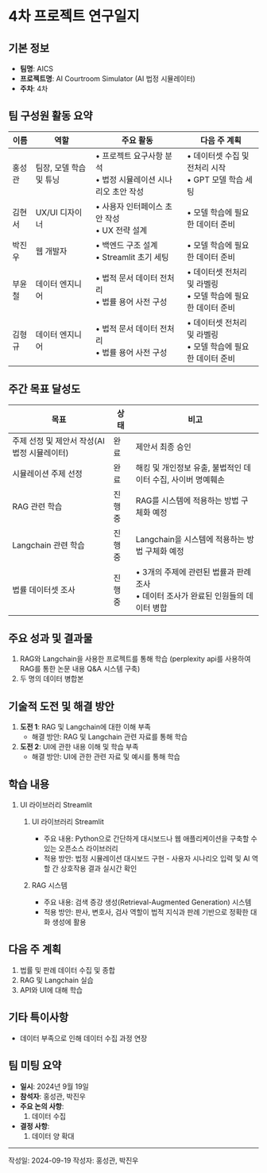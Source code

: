 # 4차 프로젝트 연구일지

## 기본 정보

- **팀명**: AICS
- **프로젝트명**: AI Courtroom Simulator (AI 법정 시뮬레이터)
- **주차**: 4차

## 팀 구성원 활동 요약

| 이름    | 역할   | 주요 활동                | 다음 주 계획             |
| ------- | ------ | ------------------------ | ------------------------ |
|  홍성관 | 팀장, 모델 학습 및 튜닝  | • 프로젝트 요구사항 분석 <br> • 법정 시뮬레이션 시나리오 초안 작성 | • 데이터셋 수집 및 전처리 시작 <br> • GPT 모델 학습 세팅 |
|  김현서 | UX/UI 디자이너 | • 사용자 인터페이스 초안 작성 <br> • UX 전략 설계 | • 모델 학습에 필요한 데이터 준비 |
|  박진우 | 웹 개발자 | • 백엔드 구조 설계 <br> • Streamlit 초기 세팅 | • 모델 학습에 필요한 데이터 준비 |
|  부윤철 | 데이터 엔지니어 | • 법적 문서 데이터 전처리 <br> • 법률 용어 사전 구성 <br> | • 데이터셋 전처리 및 라벨링 <br> • 모델 학습에 필요한 데이터 준비 |
|  김형규 | 데이터 엔지니어 | • 법적 문서 데이터 전처리 <br> • 법률 용어 사전 구성 <br> | • 데이터셋 전처리 및 라벨링 <br> • 모델 학습에 필요한 데이터 준비 |

## 주간 목표 달성도

| 목표    | 상태               | 비고        |
| ------- | ------------------ | ----------- |
| 주제 선정 및 제안서 작성(AI 법정 시뮬레이터) | 완료 | 제안서 최종 승인 |
| 시뮬레이션 주제 선정 | 완료 | 해킹 및 개인정보 유출, 불법적인 데이터 수집, 사이버 명예훼손|
| RAG 관련 학습 | 진행중 | RAG를 시스템에 적용하는 방법 구체화 예정 |
| Langchain 관련 학습 | 진행중 | Langchain을 시스템에 적용하는 방법 구체화 예정 |
| 법률 데이터셋 조사 | 진행중 | • 3개의 주제에 관련된 법률과 판례 조사 <br> • 데이터 조사가 완료된 인원들의 데이터 병합 |

## 주요 성과 및 결과물

1. RAG와 Langchain을 사용한 프로젝트를 통해 학습 (perplexity api를 사용하여 RAG를 통한 논문 내용 Q&A 시스템 구축)
2. 두 명의 데이터 병합본

## 기술적 도전 및 해결 방안

1. **도전 1**: RAG 및 Langchain에 대한 이해 부족
   - 해결 방안: RAG 및 Langchain 관련 자료를 통해 학습
2. **도전 2**: UI에 관한 내용 이해 및 학습 부족
   - 해결 방안: UI에 관한 관련 자료 및 예시를 통해 학습

## 학습 내용

1. UI 라이브러리 Streamlit
   1. UI 라이브러리 Streamlit
      - 주요 내용: Python으로 간단하게 대시보드나 웹 애플리케이션을 구축할 수 있는 오픈소스 라이브러리
      - 적용 방안: 법정 시뮬레이션 대시보드 구현 - 사용자 시나리오 입력 및 AI 역할 간 상호작용 결과 실시간 확인

   2. RAG 시스템
      - 주요 내용: 검색 증강 생성(Retrieval-Augmented Generation) 시스템
      - 적용 방안: 판사, 변호사, 검사 역할이 법적 지식과 판례 기반으로 정확한 대화 생성에 활용

## 다음 주 계획

1. 법률 및 판례 데이터 수집 및 종합
2. RAG 및 Langchain 실습
3. API와 UI에 대해 학습

## 기타 특이사항

- 데이터 부족으로 인해 데이터 수집 과정 연장 

## 팀 미팅 요약

- **일시**: 2024년 9월 19일
- **참석자**: 홍성관, 박진우
- **주요 논의 사항**:
  1. 데이터 수집
- **결정 사항**:
  1. 데이터 양 확대

---

작성일: 2024-09-19
작성자: 홍성관, 박진우
